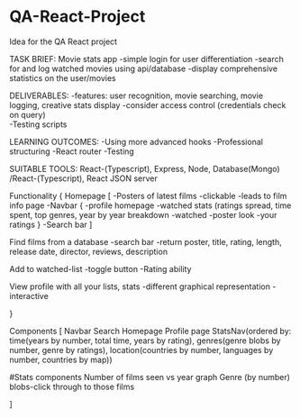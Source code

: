 # QA-React-Project

Idea for the QA React project

TASK BRIEF:
Movie stats app
-simple login for user differentiation
-search for and log watched movies using api/database
-display comprehensive statistics on the user/movies

DELIVERABLES:
-features: user recognition, movie searching, movie logging, creative stats display
-consider access control (credentials check on query)  
-Testing scripts

LEARNING OUTCOMES:
-Using more advanced hooks
-Professional structuring
-React router
-Testing

SUITABLE TOOLS:
React-(Typescript), Express, Node, Database(Mongo)
/React-(Typescript), React JSON server

Functionality {
Homepage [
-Posters of latest films
-clickable
-leads to film info page
-Navbar {
-profile homepage
-watched stats (ratings spread, time spent, top genres, year by year breakdown
-watched
-poster look
-your ratings
}
-Search bar
]

Find films from a database
-search bar
-return poster, title, rating, length, release date, director, reviews, description

Add to watched-list
-toggle button
-Rating ability

View profile with all your lists, stats
-different graphical representation
-interactive

}

Components [
Navbar
Search
Homepage
Profile page
StatsNav(ordered by: 
  time(years by number, total time, years by rating), 
  genres(genre blobs by number, genre by ratings), 
  location(countries by number, languages by number, countries by map))

#Stats components
Number of films seen vs year graph
Genre (by number) blobs-click through to those films

]

